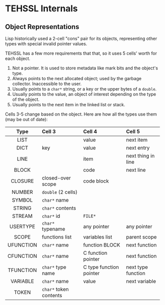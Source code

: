 # TEHSSL Internals

## Object Representations

Lisp historically used a 2-cell "cons" pair for its objects, representing other types with special invalid pointer values.

TEHSSL has a few more requirements that that, so it uses 5 cells' worth for each object.

1. Not a pointer. It is used to store metadata like mark bits and the object's type.
2. Always points to the next allocated object; used by the garbage collector. Inaccessible to the user.
3. Usually points to a `char*` string, or a key or the upper bytes of a `double`.
4. Usually points to the value, an object of interest depending on the type of the object.
5. Usually points to the next item in the linked list or stack.

Cells 3-5 change based on the object. Here are how all the types use them (may be out of date):

|    Type   | Cell 3                 | Cell 4                  | Cell 5             |
|:---------:|:---------------------- |:----------------------- |:------------------ |
|    LIST   |                        | value                   | next item          |
|    DICT   | key                    | value                   | next entry         |
|    LINE   |                        | item                    | next thing in line |
|   BLOCK   |                        | code                    | next line          |
|  CLOSURE  | closed-over scope      | code block              |                    |
|   NUMBER  | `double` (2 cells)     |                         |                    |
|   SYMBOL  | `char*` name           |                         |                    |
|   STRING  | `char*` contents       |                         |                    |
|   STREAM  | `char*` id             | `FILE*`                 |                    |
|  USERTYPE | `char*` typename       | any pointer             | any pointer        |
|   SCOPE   | functions list         | variables list          | parent scope       |
| UFUNCTION | `char*` name           | function BLOCK          | next function      |
| CFUNCTION | `char*` name           | C function pointer      | next function      |
| TFUNCTION | `char*` type name      | C type function pointer | next type function |
|  VARIABLE | `char*` name           | value                   | next variable      |
|   TOKEN   | `char*` token contents |                         |                    |
